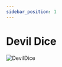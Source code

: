 ```yaml
---
sidebar_position: 1
---
```


# Devil Dice

![DevilDice](https://vwiki.valorserver.com/api/item/picture/devil%20dice)
